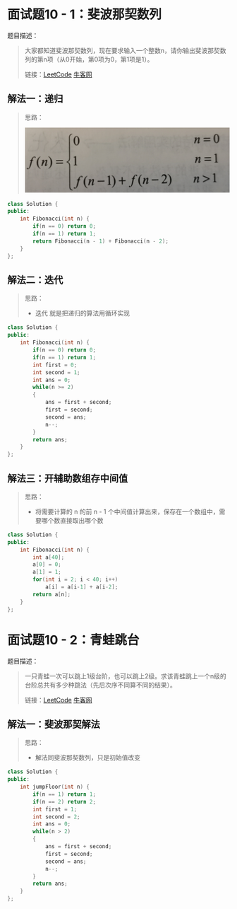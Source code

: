 # 面试题10 - 1：斐波那契数列

题目描述：

> 大家都知道斐波那契数列，现在要求输入一个整数n，请你输出斐波那契数列的第n项（从0开始，第0项为0，第1项是1）。
>
> 链接：[LeetCode](https://leetcode-cn.com/problems/fei-bo-na-qi-shu-lie-lcof/)  [牛客网](https://www.nowcoder.com/practice/c6c7742f5ba7442aada113136ddea0c3?tpId=13&tqId=11160&rp=1&ru=%2Fta%2Fcoding-interviews&qru=%2Fta%2Fcoding-interviews%2Fquestion-ranking&tab=answerKey)

## 解法一：递归

> 思路：
>
> ![image-20210303111025968](https://raw.githubusercontent.com/gongruiyang/BlogImage/main/img/20210303111026.png)

```cpp
class Solution {
public:
    int Fibonacci(int n) {
        if(n == 0) return 0;
        if(n == 1) return 1;
        return Fibonacci(n - 1) + Fibonacci(n - 2);
    }
};
```

## 解法二：迭代

> 思路：
>
> * 迭代 就是把递归的算法用循环实现

```cpp
class Solution {
public:
    int Fibonacci(int n) {
        if(n == 0) return 0;
        if(n == 1) return 1;
        int first = 0;
        int second = 1;
        int ans = 0;
        while(n >= 2)
        {
            ans = first + second;
            first = second;
            second = ans;
            n--;
        }
        return ans;
    }
};
```

## 解法三：开辅助数组存中间值

> 思路：
>
> * 将需要计算的 n 的前 n - 1  个中间值计算出来，保存在一个数组中，需要哪个数直接取出哪个数

```cpp
class Solution {
public:
    int Fibonacci(int n) {
        int a[40];
        a[0] = 0;
        a[1] = 1;
        for(int i = 2; i < 40; i++)
            a[i] = a[i-1] + a[i-2];
        return a[n];
    }
};
```



# 面试题10 - 2：青蛙跳台

题目描述：

> 一只青蛙一次可以跳上1级台阶，也可以跳上2级。求该青蛙跳上一个n级的台阶总共有多少种跳法（先后次序不同算不同的结果）。
>
> 链接：[LeetCode](https://leetcode-cn.com/problems/qing-wa-tiao-tai-jie-wen-ti-lcof/)  [牛客网](https://www.nowcoder.com/practice/8c82a5b80378478f9484d87d1c5f12a4?tpId=13&tqId=11161&rp=1&ru=%2Fta%2Fcoding-interviews&qru=%2Fta%2Fcoding-interviews%2Fquestion-ranking&tab=answerKey)

## 解法一：斐波那契解法

> 思路：
>
> * 解法同斐波那契数列，只是初始值改变

```cpp
class Solution {
public:
    int jumpFloor(int n) {
        if(n == 1) return 1;
        if(n == 2) return 2;
        int first = 1;
        int second = 2;
        int ans = 0;
        while(n > 2)
        {
            ans = first + second;
            first = second;
            second = ans;
            n--;
        }
        return ans;
    }
};
```